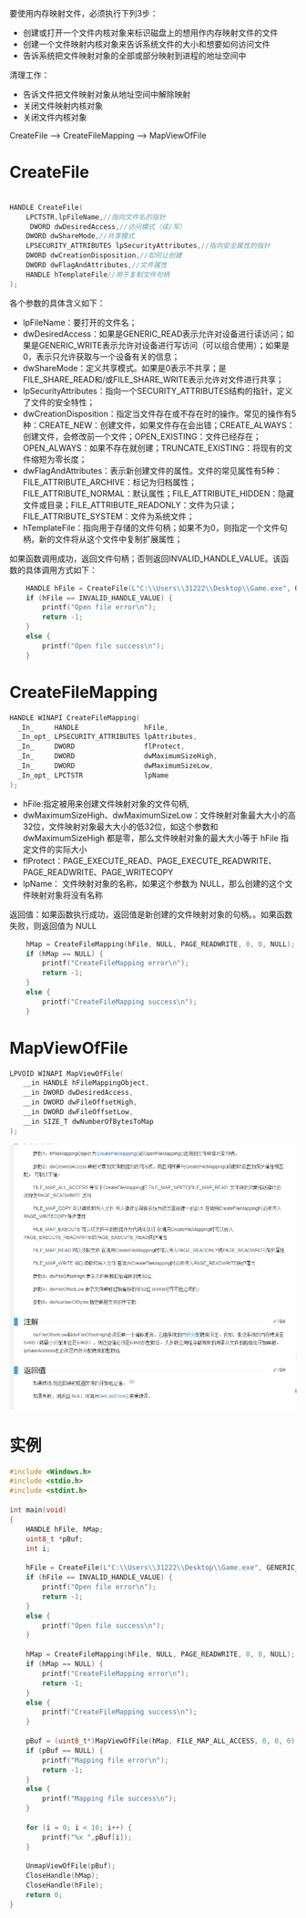 要使用内存映射文件，必须执行下列3步：

- 创建或打开一个文件内核对象来标识磁盘上的想用作内存映射文件的文件
- 创建一个文件映射内核对象来告诉系统文件的大小和想要如何访问文件
- 告诉系统把文件映射对象的全部或部分映射到进程的地址空间中

清理工作：

- 告诉文件把文件映射对象从地址空间中解除映射
- 关闭文件映射内核对象
- 关闭文件内核对象


CreateFile --> CreateFileMapping --> MapViewOfFile

# CreateFile

```c

HANDLE CreateFile(
    LPCTSTR,lpFileName,//指向文件名的指针
     DWORD dwDesiredAccess,//访问模式（读/写）
    DWORD dwShareMode,//共享模式
    LPSECURITY_ATTRIBUTES lpSecurityAttributes,//指向安全属性的指针
    DWORD dwCreationDisposition,//如何让创建
    DWORD dwFlagAndAttributes,//文件属性
    HANDLE hTemplateFile//用于复制文件句柄
);
```

各个参数的具体含义如下：

- lpFileName：要打开的文件名；
- dwDesiredAccess：如果是GENERIC_READ表示允许对设备进行读访问；如果是GENERIC_WRITE表示允许对设备进行写访问（可以组合使用）；如果是0，表示只允许获取与一个设备有关的信息；
- dwShareMode：定义共享模式。如果是0表示不共享；是FILE_SHARE_READ和/或FILE_SHARE_WRITE表示允许对文件进行共享；
- lpSecurityAttributes：指向一个SECURITY_ATTRIBUTES结构的指针，定义了文件的安全特性；
- dwCreationDisposition：指定当文件存在或不存在时的操作。常见的操作有5种：CREATE_NEW：创建文件，如果文件存在会出错；CREATE_ALWAYS：创建文件，会修改前一个文件；OPEN_EXISTING：文件已经存在；OPEN_ALWAYS：如果不存在就创建；TRUNCATE_EXISTING：将现有的文件缩短为零长度；
- dwFlagAndAttributes：表示新创建文件的属性。文件的常见属性有5种：FILE_ATTRIBUTE_ARCHIVE：标记为归档属性；FILE_ATTRIBUTE_NORMAL：默认属性；FILE_ATTRIBUTE_HIDDEN：隐藏文件或目录；FILE_ATTRIBUTE_READONLY：文件为只读；FILE_ATTRIBUTE_SYSTEM：文件为系统文件；
- hTemplateFile：指向用于存储的文件句柄；如果不为0，则指定一个文件句柄，新的文件将从这个文件中复制扩展属性；

如果函数调用成功，返回文件句柄；否则返回INVALID_HANDLE_VALUE。该函数的具体调用方式如下：

```c
	HANDLE hFile = CreateFile(L"C:\\Users\\31222\\Desktop\\Game.exe", GENERIC_READ | GENERIC_WRITE, 0, NULL, OPEN_EXISTING, FILE_ATTRIBUTE_NORMAL, NULL);
	if (hFile == INVALID_HANDLE_VALUE) {
		printf("Open file error\n");
		return -1;
	}
	else {
		printf("Open file success\n");
	}
```

# CreateFileMapping

```c
HANDLE WINAPI CreateFileMapping(
  _In_     HANDLE                hFile,
  _In_opt_ LPSECURITY_ATTRIBUTES lpAttributes,
  _In_     DWORD                 flProtect,
  _In_     DWORD                 dwMaximumSizeHigh,
  _In_     DWORD                 dwMaximumSizeLow,
  _In_opt_ LPCTSTR               lpName
);
```

- hFile:指定被用来创建文件映射对象的文件句柄,
- dwMaximumSizeHigh、dwMaximumSizeLow：文件映射对象最大大小的高32位，文件映射对象最大大小的低32位，如这个参数和 dwMaximumSizeHigh 都是零，那么文件映射对象的最大大小等于 hFile 指定文件的实际大小
- flProtect：PAGE_EXECUTE_READ、PAGE_EXECUTE_READWRITE、PAGE_READWRITE、PAGE_WRITECOPY
- lpName： 文件映射对象的名称，如果这个参数为 NULL，那么创建的这个文件映射对象将没有名称

返回值：如果函数执行成功，返回值是新创建的文件映射对象的句柄。。如果函数失败，则返回值为 NULL

```c
	hMap = CreateFileMapping(hFile, NULL, PAGE_READWRITE, 0, 0, NULL);
	if (hMap == NULL) {
		printf("CreateFileMapping error\n");
		return -1;
	}
	else {
		printf("CreateFileMapping success\n");
	}

```

# MapViewOfFile

```c
LPVOID WINAPI MapViewOfFile(
　　__in HANDLE hFileMappingObject,
　　__in DWORD dwDesiredAccess,
　　__in DWORD dwFileOffsetHigh,
　　__in DWORD dwFileOffsetLow,
　　__in SIZE_T dwNumberOfBytesToMap
);
```

![image](images/707BB9E201324B4BAB41564037195579clipboard.png)


# 实例

```c
#include <Windows.h>
#include <stdio.h>
#include <stdint.h>

int main(void)
{
	HANDLE hFile, hMap;
	uint8_t *pBuf;
	int i;

	hFile = CreateFile(L"C:\\Users\\31222\\Desktop\\Game.exe", GENERIC_READ | GENERIC_WRITE, 0, NULL, OPEN_EXISTING, FILE_ATTRIBUTE_NORMAL, NULL);
	if (hFile == INVALID_HANDLE_VALUE) {
		printf("Open file error\n");
		return -1;
	}
	else {
		printf("Open file success\n");
	}

	hMap = CreateFileMapping(hFile, NULL, PAGE_READWRITE, 0, 0, NULL);
	if (hMap == NULL) {
		printf("CreateFileMapping error\n");
		return -1;
	}
	else {
		printf("CreateFileMapping success\n");
	}

	pBuf = (uint8_t*)MapViewOfFile(hMap, FILE_MAP_ALL_ACCESS, 0, 0, 0);
	if (pBuf == NULL) {
		printf("Mapping file error\n");
		return -1;
	}
	else {
		printf("Mapping file success\n");
	}

	for (i = 0; i < 16; i++) {
		printf("%x ",pBuf[i]);
	}

	UnmapViewOfFile(pBuf);
	CloseHandle(hMap);
	CloseHandle(hFile);
	return 0;
}
```